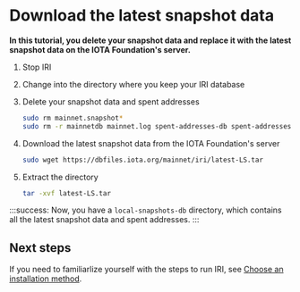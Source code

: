 # Download the latest snapshot data

**In this tutorial, you delete your snapshot data and replace it with the latest snapshot data on the IOTA Foundation's server.**

1. Stop IRI

2. Change into the directory where you keep your IRI database

3. Delete your snapshot data and spent addresses

    ```bash
    sudo rm mainnet.snapshot*
    sudo rm -r mainnetdb mainnet.log spent-addresses-db spent-addresses.log
    ```

4. Download the latest snapshot data from the IOTA Foundation's server

    ```bash
    sudo wget https://dbfiles.iota.org/mainnet/iri/latest-LS.tar
    ```

5. Extract the directory

    ```bash
    tar -xvf latest-LS.tar
    ```

:::success:
Now, you have a `local-snapshots-db` directory, which contains all the latest snapshot data and spent addresses.
:::

## Next steps

If you need to familiarlize yourself with the steps to run IRI, see [Choose an installation method](../tutorials/install-iri.md).


